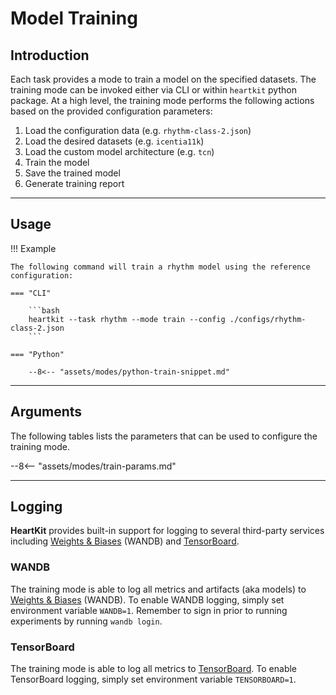 # Model Training

## <span class="sk-h2-span">Introduction </span>

Each task provides a mode to train a model on the specified datasets. The training mode can be invoked either via CLI or within `heartkit` python package. At a high level, the training mode performs the following actions based on the provided configuration parameters:

1. Load the configuration data (e.g. `rhythm-class-2.json`)
1. Load the desired datasets (e.g. `icentia11k`)
1. Load the custom model architecture (e.g. `tcn`)
1. Train the model
1. Save the trained model
1. Generate training report

---

## <span class="sk-h2-span">Usage</span>

!!! Example

    The following command will train a rhythm model using the reference configuration:

    === "CLI"

        ```bash
        heartkit --task rhythm --mode train --config ./configs/rhythm-class-2.json
        ```

    === "Python"

        --8<-- "assets/modes/python-train-snippet.md"

---

## <span class="sk-h2-span">Arguments </span>

The following tables lists the parameters that can be used to configure the training mode.


--8<-- "assets/modes/train-params.md"

---

## <span class="sk-h2-span">Logging</span>

__HeartKit__ provides built-in support for logging to several third-party services including [Weights & Biases](https://wandb.ai/site) (WANDB) and [TensorBoard](https://www.tensorflow.org/tensorboard).

### WANDB

The training mode is able to log all metrics and artifacts (aka models) to [Weights & Biases](https://wandb.ai/site) (WANDB). To enable WANDB logging, simply set environment variable `WANDB=1`. Remember to sign in prior to running experiments by running `wandb login`.


### TensorBoard

The training mode is able to log all metrics to [TensorBoard](https://www.tensorflow.org/tensorboard). To enable TensorBoard logging, simply set environment variable `TENSORBOARD=1`.
